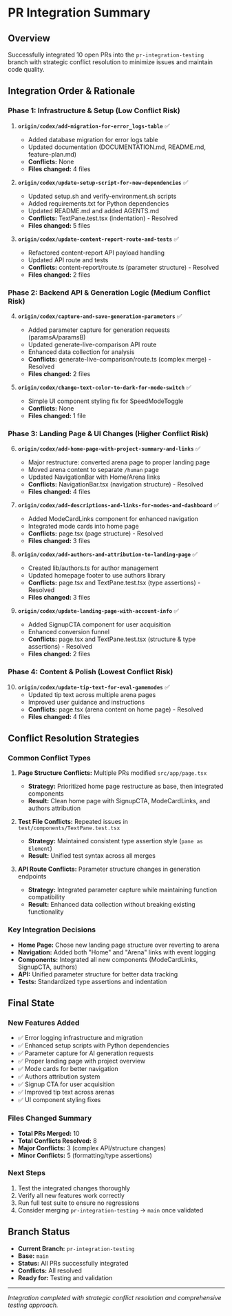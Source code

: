 # PR Integration Summary

## Overview
Successfully integrated 10 open PRs into the `pr-integration-testing` branch with strategic conflict resolution to minimize issues and maintain code quality.

## Integration Order & Rationale

### Phase 1: Infrastructure & Setup (Low Conflict Risk)
1. **`origin/codex/add-migration-for-error_logs-table`** ✅
   - Added database migration for error logs table
   - Updated documentation (DOCUMENTATION.md, README.md, feature-plan.md)
   - **Conflicts:** None
   - **Files changed:** 4 files

2. **`origin/codex/update-setup-script-for-new-dependencies`** ✅
   - Updated setup.sh and verify-environment.sh scripts  
   - Added requirements.txt for Python dependencies
   - Updated README.md and added AGENTS.md
   - **Conflicts:** TextPane.test.tsx (indentation) - Resolved
   - **Files changed:** 5 files

3. **`origin/codex/update-content-report-route-and-tests`** ✅
   - Refactored content-report API payload handling
   - Updated API route and tests
   - **Conflicts:** content-report/route.ts (parameter structure) - Resolved
   - **Files changed:** 2 files

### Phase 2: Backend API & Generation Logic (Medium Conflict Risk)
4. **`origin/codex/capture-and-save-generation-parameters`** ✅
   - Added parameter capture for generation requests (paramsA/paramsB)
   - Updated generate-live-comparison API route
   - Enhanced data collection for analysis
   - **Conflicts:** generate-live-comparison/route.ts (complex merge) - Resolved
   - **Files changed:** 2 files

5. **`origin/codex/change-text-color-to-dark-for-mode-switch`** ✅
   - Simple UI component styling fix for SpeedModeToggle
   - **Conflicts:** None
   - **Files changed:** 1 file

### Phase 3: Landing Page & UI Changes (Higher Conflict Risk)
6. **`origin/codex/add-home-page-with-project-summary-and-links`** ✅
   - Major restructure: converted arena page to proper landing page
   - Moved arena content to separate `/human` page
   - Updated NavigationBar with Home/Arena links
   - **Conflicts:** NavigationBar.tsx (navigation structure) - Resolved
   - **Files changed:** 4 files

7. **`origin/codex/add-descriptions-and-links-for-modes-and-dashboard`** ✅
   - Added ModeCardLinks component for enhanced navigation
   - Integrated mode cards into home page
   - **Conflicts:** page.tsx (page structure) - Resolved
   - **Files changed:** 3 files

8. **`origin/codex/add-authors-and-attribution-to-landing-page`** ✅
   - Created lib/authors.ts for author management
   - Updated homepage footer to use authors library
   - **Conflicts:** page.tsx and TextPane.test.tsx (type assertions) - Resolved
   - **Files changed:** 3 files

9. **`origin/codex/update-landing-page-with-account-info`** ✅
   - Added SignupCTA component for user acquisition
   - Enhanced conversion funnel
   - **Conflicts:** page.tsx and TextPane.test.tsx (structure & type assertions) - Resolved
   - **Files changed:** 2 files

### Phase 4: Content & Polish (Lowest Conflict Risk)
10. **`origin/codex/update-tip-text-for-eval-gamemodes`** ✅
    - Updated tip text across multiple arena pages
    - Improved user guidance and instructions
    - **Conflicts:** page.tsx (arena content on home page) - Resolved
    - **Files changed:** 4 files

## Conflict Resolution Strategies

### Common Conflict Types
1. **Page Structure Conflicts:** Multiple PRs modified `src/app/page.tsx`
   - **Strategy:** Prioritized home page restructure as base, then integrated components
   - **Result:** Clean home page with SignupCTA, ModeCardLinks, and authors attribution

2. **Test File Conflicts:** Repeated issues in `test/components/TextPane.test.tsx`
   - **Strategy:** Maintained consistent type assertion style (`pane as Element`)
   - **Result:** Unified test syntax across all merges

3. **API Route Conflicts:** Parameter structure changes in generation endpoints
   - **Strategy:** Integrated parameter capture while maintaining function compatibility
   - **Result:** Enhanced data collection without breaking existing functionality

### Key Integration Decisions
- **Home Page:** Chose new landing page structure over reverting to arena
- **Navigation:** Added both "Home" and "Arena" links with event logging
- **Components:** Integrated all new components (ModeCardLinks, SignupCTA, authors)
- **API:** Unified parameter structure for better data tracking
- **Tests:** Standardized type assertions and indentation

## Final State

### New Features Added
- ✅ Error logging infrastructure and migration
- ✅ Enhanced setup scripts with Python dependencies  
- ✅ Parameter capture for AI generation requests
- ✅ Proper landing page with project overview
- ✅ Mode cards for better navigation
- ✅ Authors attribution system
- ✅ Signup CTA for user acquisition
- ✅ Improved tip text across arenas
- ✅ UI component styling fixes

### Files Changed Summary
- **Total PRs Merged:** 10
- **Total Conflicts Resolved:** 8
- **Major Conflicts:** 3 (complex API/structure changes)
- **Minor Conflicts:** 5 (formatting/type assertions)

### Next Steps
1. Test the integrated changes thoroughly
2. Verify all new features work correctly
3. Run full test suite to ensure no regressions
4. Consider merging `pr-integration-testing` → `main` once validated

## Branch Status
- **Current Branch:** `pr-integration-testing`
- **Base:** `main`
- **Status:** All PRs successfully integrated
- **Conflicts:** All resolved
- **Ready for:** Testing and validation

---
*Integration completed with strategic conflict resolution and comprehensive testing approach.* 